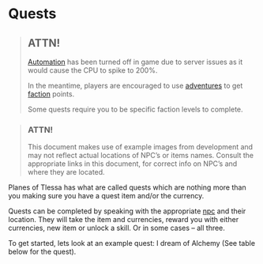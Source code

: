 # Quests

> ## ATTN!
>
> [Automation](/information/automation) has been turned off in game due to server issues as it would cause the CPU to spike to 200%.
>
> In the meantime, players are encouraged to use [adventures](/information/adventure) to get [faction](/information/factions) points.
> 
> Some quests require you to be specific faction levels to complete.

> ### ATTN!
>
> This document makes use of example images from development and may not reflect actual locations of NPC’s or items names. Consult the appropriate links in this document, for correct info on NPC’s and where they are located.

Planes of Tlessa has what are called quests which are nothing more than you making sure you have a quest item and/or the currency.

Quests can be completed by speaking with the appropriate [npc]() and their location. They will take the item and currencies, reward you with either currencies, new item or unlock a skill. Or in some cases – all three.

To get started, lets look at an example quest: I dream of Alchemy (See table below for the quest).

